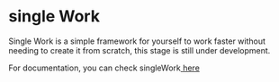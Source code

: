 # single Work

<p >Single Work is a simple framework for yourself to work faster without needing to create it from scratch, this stage is still under development.

For documentation, you can check singleWork<a href="#" target="_blank">
here</a></p>
